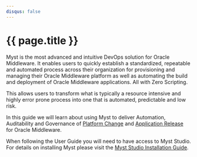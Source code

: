 ```yaml
---
disqus: false
---
```


# {{ page.title }}

Myst is the most advanced and intuitive DevOps solution for Oracle Middleware. It enables users to quickly establish a standardized, repeatable and automated process across their organization for provisioning and managing their Oracle Middleware platform as well as automating the build and deployment of Oracle Middleware applications. All with Zero Scripting.

This allows users to transform what is typically a resource intensive and highly error prone process into one that is automated, predictable and low risk.

In this guide we will learn about using Myst to deliver Automation, Auditability and Governance of [Platform Change](/introduction/platform-provisioning/README.md) and [Application Release](/introduction/application-release-automation/README.md) for Oracle Middleware.

When following the User Guide you will need to have access to Myst Studio. For details on installing Myst please visit the [Myst Studio Installation Guide](/installation/myst-studio/README.md).



